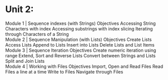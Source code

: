 <h1>Unit 2:</h1>
Module 1 | Sequence indexes (with Strings)
Objectives
Accessing String Characters with index
Accessing substrings with index slicing
Iterating through Characters of a String
<br/>
Module 2 | Sequence Manipulation (with Lists)
Objectives
Create Lists
Access Lists
Append to Lists
Insert into Lists
Delete Lists and List Items
<br/>
Module 3 | Sequence Iteration
Objectives
Create numeric iteration using range
Extend, Sort and Reverse Lists
Convert between Strings and Lists
Split and Join Lists
<br/>
Module 4 | Working with Files
Objectives
Import, Open and Read Files
Read Files a line at a time
Write to Files
Navigate through Files
